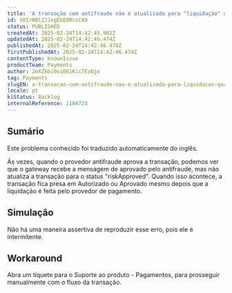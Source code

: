 ```yaml
---
title: 'A transação com antifraude não é atualizada para "liquidação" quando o registro "riskApproved" está ausente'
id: 50IrRBlZJJxgEbE0RccCA9
status: PUBLISHED
createdAt: 2025-02-24T14:42:45.902Z
updatedAt: 2025-02-24T14:42:46.474Z
publishedAt: 2025-02-24T14:42:46.474Z
firstPublishedAt: 2025-02-24T14:42:46.474Z
contentType: knownIssue
productTeam: Payments
author: 2mXZkbi0oi061KicTExNjo
tag: Payments
slugEN: a-transacao-com-antifraude-nao-e-atualizada-para-liquidacao-quando-o-registro-riskapproved-esta-ausente
locale: pt
kiStatus: Backlog
internalReference: 1184723
---
```


## Sumário

<div class="alert alert-info">
  <p>Este problema conhecido foi traduzido automaticamente do inglês.</p>
</div>


Às vezes, quando o provedor antifraude aprova a transação, podemos ver que o gateway recebe a mensagem de aprovado pelo antifraude, mas não atualiza a transação para o status "riskApproved". Quando isso acontece, a transação fica presa em Autorizado ou Aprovado mesmo depois que a liquidação é feita pelo provedor de pagamento.

## Simulação


Não há uma maneira assertiva de reproduzir esse erro, pois ele é intermitente.



## Workaround


Abra um tíquete para o Suporte ao produto - Pagamentos, para prosseguir manualmente com o fluxo da transação.




